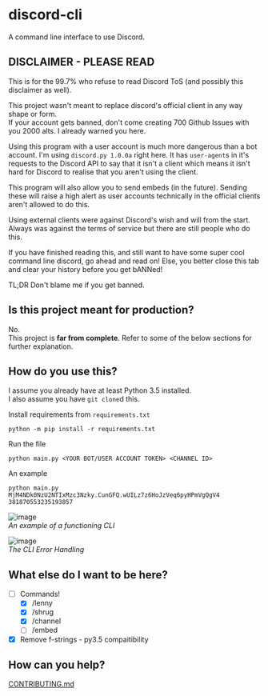 # discord-cli
A command line interface to use Discord.

## DISCLAIMER - PLEASE READ
This is for the 99.7% who refuse to read Discord ToS (and possibly this disclaimer as well).

This project wasn't meant to replace discord's official client in any way shape or form.    
If your account gets banned, don't come creating 700 Github Issues with you 2000 alts. I already warned you here.

Using this program with a user account is much more dangerous than a bot account. I'm using `discord.py 1.0.0a` right here. It has `user-agent`s in it's requests to the Discord API to say that it isn't a client which means it isn't hard for Discord to realise that you aren't using the client.

This program will also allow you to send embeds (in the future). Sending these will raise a high alert as user accounts technically in the official clients aren't allowed to do this.

Using external clients were against Discord's wish and will from the start. Always was against the terms of service but there are still people who do this. 

If you have finished reading this, and still want to have some super cool command line discord, go ahead and read on! Else, you better close this tab and clear your history before you get bANNed!

TL;DR Don't blame me if you get banned.

## Is this project meant for production?
No.    
This project is **far from complete**. Refer to some of the below sections for further explanation.

## How do you use this?
I assume you already have at least Python 3.5 installed.    
I also assume you have `git clone`d this.

Install requirements from `requirements.txt`
```
python -m pip install -r requirements.txt
```

Run the file
```
python main.py <YOUR BOT/USER ACCOUNT TOKEN> <CHANNEL ID>
```

An example
```
python main.py MjM4NDk0NzU2NTIxMzc3Nzky.CunGFQ.wUILz7z6HoJzVeq6pyHPmVgQgV4 381870553235193857
```

![image](https://i.imgur.com/QvY5GIM.png)    
*An example of a functioning CLI*

![image](https://i.imgur.com/z0kPupy.png)    
*The CLI Error Handling*

## What else do I want to be here?
- [ ] Commands! 
  - [x] /lenny
  - [x] /shrug
  - [x] /channel <CHANNEL ID>
  - [ ] /embed

- [x] Remove f-strings - py3.5 compaitibility

## How can you help?
[CONTRIBUTING.md](CONTRIBUTING.md)
